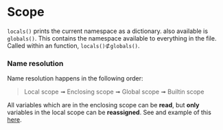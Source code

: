 # Scope
`locals()` prints the current namespace as a dictionary.
also available is `globals()`. This contains the namespace available to everything in the file. Called within an function, `locals()`$\not\subset$`globals()`.

### Name resolution
Name resolution happens in the following order:
> Local scope ➟ Enclosing scope ➟ Global scope ➟ Builtin scope

All variables which are in the enclosing scope can be **read**, but **only** variables in the local scope can be **reassigned**. See and example of this [here](closures-and-decorators.md#Decorators-with-arguments).